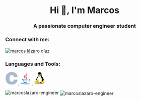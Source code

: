 <h1 align="center">Hi 👋, I'm Marcos</h1>
<h3 align="center">A passionate computer engineer student</h3>

<h3 align="left">Connect with me:</h3>
<p align="left">
<a href="https://linkedin.com/in/marcos lázaro díaz" target="blank"><img align="center" src="https://raw.githubusercontent.com/rahuldkjain/github-profile-readme-generator/master/src/images/icons/Social/linked-in-alt.svg" alt="marcos lázaro díaz" height="30" width="40" /></a>
</p>

<h3 align="left">Languages and Tools:</h3>
<p align="left"> <a href="https://www.cprogramming.com/" target="_blank" rel="noreferrer"> <img src="https://raw.githubusercontent.com/devicons/devicon/master/icons/c/c-original.svg" alt="c" width="40" height="40"/> </a> <a href="https://www.java.com" target="_blank" rel="noreferrer"> <img src="https://raw.githubusercontent.com/devicons/devicon/master/icons/java/java-original.svg" alt="java" width="40" height="40"/> </a> <a href="https://www.linux.org/" target="_blank" rel="noreferrer"> <img src="https://raw.githubusercontent.com/devicons/devicon/master/icons/linux/linux-original.svg" alt="linux" width="40" height="40"/> </a> </p>

<p><img align="left" src="https://github-readme-stats.vercel.app/api/top-langs?username=marcoslazaro-engineer&show_icons=true&locale=en&layout=compact" alt="marcoslazaro-engineer" /></p>

<p>&nbsp;<img align="center" src="https://github-readme-stats.vercel.app/api?username=marcoslazaro-engineer&show_icons=true&locale=en" alt="marcoslazaro-engineer" /></p>
